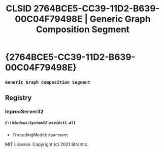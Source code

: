﻿---
title: "CLSID 2764BCE5-CC39-11D2-B639-00C04F79498E | Generic Graph Composition Segment"
excerpt: What is COM-Object CLSID 2764BCE5-CC39-11D2-B639-00C04F79498E?
---

# {2764BCE5-CC39-11D2-B639-00C04F79498E}

### `Generic Graph Composition Segment`

## Registry


### InprocServer32

##### `C:\Windows\System32\msvidctl.dll`
* ThreadingModel: `Apartment`

MIT License. Copyright (c) 2021 Strontic.


